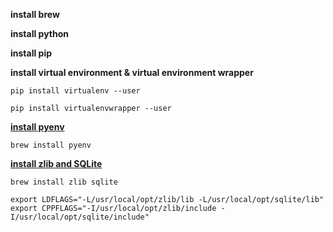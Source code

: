 **install brew**

**install python**

**install pip**

**install virtual environment & virtual environment wrapper**

```pip install virtualenv --user```

```pip install virtualenvwrapper --user```

[**install pyenv**](https://opensource.com/article/19/6/virtual-environments-python-macos)

```brew install pyenv```

[**install zlib and SQLite**](https://opensource.com/article/19/6/virtual-environments-python-macos)

```brew install zlib sqlite```

```export LDFLAGS="-L/usr/local/opt/zlib/lib -L/usr/local/opt/sqlite/lib"```
```export CPPFLAGS="-I/usr/local/opt/zlib/include -I/usr/local/opt/sqlite/include"```
